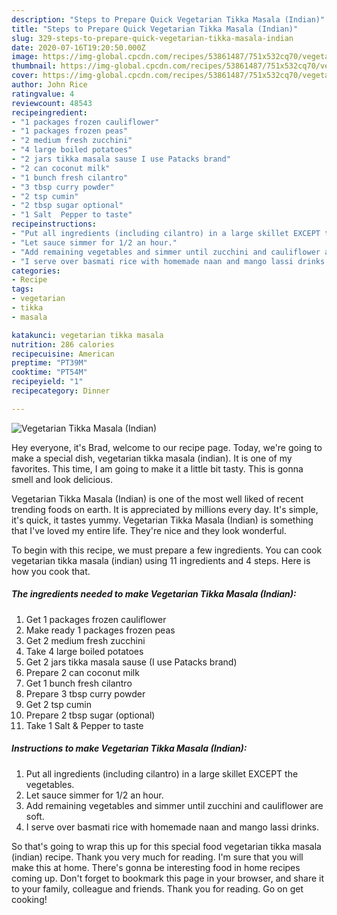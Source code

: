 ```yaml
---
description: "Steps to Prepare Quick Vegetarian Tikka Masala (Indian)"
title: "Steps to Prepare Quick Vegetarian Tikka Masala (Indian)"
slug: 329-steps-to-prepare-quick-vegetarian-tikka-masala-indian
date: 2020-07-16T19:20:50.000Z
image: https://img-global.cpcdn.com/recipes/53861487/751x532cq70/vegetarian-tikka-masala-indian-recipe-main-photo.jpg
thumbnail: https://img-global.cpcdn.com/recipes/53861487/751x532cq70/vegetarian-tikka-masala-indian-recipe-main-photo.jpg
cover: https://img-global.cpcdn.com/recipes/53861487/751x532cq70/vegetarian-tikka-masala-indian-recipe-main-photo.jpg
author: John Rice
ratingvalue: 4
reviewcount: 48543
recipeingredient:
- "1 packages frozen cauliflower"
- "1 packages frozen peas"
- "2 medium fresh zucchini"
- "4 large boiled potatoes"
- "2 jars tikka masala sause I use Patacks brand"
- "2 can coconut milk"
- "1 bunch fresh cilantro"
- "3 tbsp curry powder"
- "2 tsp cumin"
- "2 tbsp sugar optional"
- "1 Salt  Pepper to taste"
recipeinstructions:
- "Put all ingredients (including cilantro) in a large skillet EXCEPT the vegetables."
- "Let sauce simmer for 1/2 an hour."
- "Add remaining vegetables and simmer until zucchini and cauliflower are soft."
- "I serve over basmati rice with homemade naan and mango lassi drinks."
categories:
- Recipe
tags:
- vegetarian
- tikka
- masala

katakunci: vegetarian tikka masala 
nutrition: 286 calories
recipecuisine: American
preptime: "PT39M"
cooktime: "PT54M"
recipeyield: "1"
recipecategory: Dinner

---
```



![Vegetarian Tikka Masala (Indian)](https://img-global.cpcdn.com/recipes/53861487/751x532cq70/vegetarian-tikka-masala-indian-recipe-main-photo.jpg)

Hey everyone, it's Brad, welcome to our recipe page. Today, we're going to make a special dish, vegetarian tikka masala (indian). It is one of my favorites. This time, I am going to make it a little bit tasty. This is gonna smell and look delicious.



Vegetarian Tikka Masala (Indian) is one of the most well liked of recent trending foods on earth. It is appreciated by millions every day. It's simple, it's quick, it tastes yummy. Vegetarian Tikka Masala (Indian) is something that I've loved my entire life. They're nice and they look wonderful.


To begin with this recipe, we must prepare a few ingredients. You can cook vegetarian tikka masala (indian) using 11 ingredients and 4 steps. Here is how you cook that.

<!--inarticleads1-->

##### The ingredients needed to make Vegetarian Tikka Masala (Indian):

1. Get 1 packages frozen cauliflower
1. Make ready 1 packages frozen peas
1. Get 2 medium fresh zucchini
1. Take 4 large boiled potatoes
1. Get 2 jars tikka masala sause (I use Patacks brand)
1. Prepare 2 can coconut milk
1. Get 1 bunch fresh cilantro
1. Prepare 3 tbsp curry powder
1. Get 2 tsp cumin
1. Prepare 2 tbsp sugar (optional)
1. Take 1 Salt &amp; Pepper to taste




<!--inarticleads2-->

##### Instructions to make Vegetarian Tikka Masala (Indian):

1. Put all ingredients (including cilantro) in a large skillet EXCEPT the vegetables.
1. Let sauce simmer for 1/2 an hour.
1. Add remaining vegetables and simmer until zucchini and cauliflower are soft.
1. I serve over basmati rice with homemade naan and mango lassi drinks.




So that's going to wrap this up for this special food vegetarian tikka masala (indian) recipe. Thank you very much for reading. I'm sure that you will make this at home. There's gonna be interesting food in home recipes coming up. Don't forget to bookmark this page in your browser, and share it to your family, colleague and friends. Thank you for reading. Go on get cooking!
